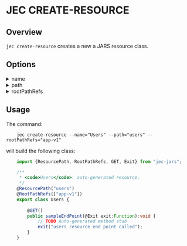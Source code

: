 # JEC CREATE-RESOURCE

## Overview

`jec create-resource` creates a new a JARS resource class.

## Options

<details>
    <summary>name</summary>
    <p><b>- required:</b> yes</p>
    <pre>jec create-resource --name="Users" --path="users"</pre>
    <p>The name of the resource class.<p>
</details>
<details>
    <summary>path</summary>
    <p><b>- required:</b> yes</p>
    <pre>jec create-resource --name="Users" --path="users"</pre>
    <p>Specifies the path used to declare the resource.<p>
</details>
<details>
    <summary>rootPathRefs</summary>
    <p><b>- required:</b> no</p>
    <pre>jec create-resource --name="Users" --path="users" --rootPathRefs="app-v1"</pre>
    <p>The list of references that specify all enable versions of the resource.<p>
</details>

## Usage

The command:

```shell
    jec create-resource --name="Users" --path="users" --rootPathRefs="app-v1"
```

will build the following class:

```typescript
    import {ResourcePath, RootPathRefs, GET, Exit} from "jec-jars";

    /**
     * <code>Users</code>: auto-generated resource.
     */
    @ResourcePath("users")
    @RootPathRefs(["app-v1"])
    export class Users {
    
        @GET()
        public sampleEndPoint(@Exit exit:Function):void {
            // TODO Auto-generated method stub
            exit("users resource end point called");
        }
    }
```